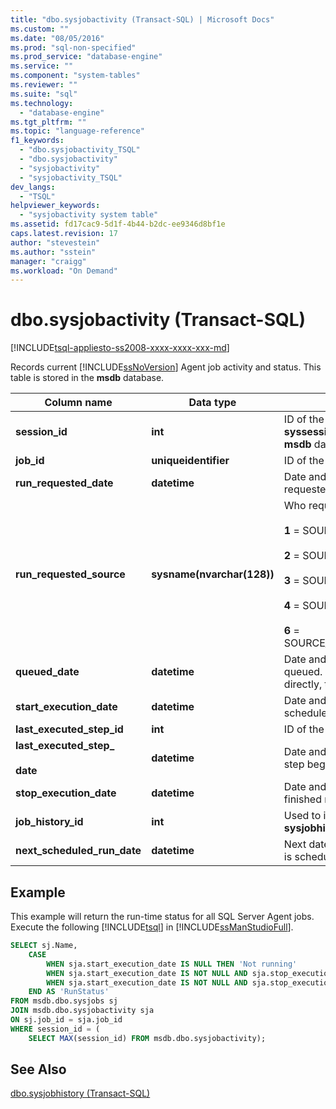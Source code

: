 ```yaml
---
title: "dbo.sysjobactivity (Transact-SQL) | Microsoft Docs"
ms.custom: ""
ms.date: "08/05/2016"
ms.prod: "sql-non-specified"
ms.prod_service: "database-engine"
ms.service: ""
ms.component: "system-tables"
ms.reviewer: ""
ms.suite: "sql"
ms.technology: 
  - "database-engine"
ms.tgt_pltfrm: ""
ms.topic: "language-reference"
f1_keywords: 
  - "dbo.sysjobactivity_TSQL"
  - "dbo.sysjobactivity"
  - "sysjobactivity"
  - "sysjobactivity_TSQL"
dev_langs: 
  - "TSQL"
helpviewer_keywords: 
  - "sysjobactivity system table"
ms.assetid: fd17cac9-5d1f-4b44-b2dc-ee9346d8bf1e
caps.latest.revision: 17
author: "stevestein"
ms.author: "sstein"
manager: "craigg"
ms.workload: "On Demand"
---
```

# dbo.sysjobactivity (Transact-SQL)
[!INCLUDE[tsql-appliesto-ss2008-xxxx-xxxx-xxx-md](../../includes/tsql-appliesto-ss2008-xxxx-xxxx-xxx-md.md)]

  Records current [!INCLUDE[ssNoVersion](../../includes/ssnoversion-md.md)] Agent job activity and status.  This table is stored in the **msdb** database.
  
|Column name|Data type|Description|  
|-----------------|---------------|-----------------|  
|**session_id**|**int**|ID of the session stored in the **syssessions** table in the **msdb** database.|  
|**job_id**|**uniqueidentifier**|ID of the job.|  
|**run_requested_date**|**datetime**|Date and time that the job was requested to run.|  
|**run_requested_source**|**sysname(nvarchar(128))**|Who requested the job to run.<br /><br /> **1** = SOURCE_SCHEDULER<br /><br /> **2** = SOURCE_ALERTER<br /><br /> **3** = SOURCE_BOOT<br /><br /> **4** = SOURCE_USER<br /><br /> **6** = SOURCE_ON_IDLE_SCHEDULE|  
|**queued_date**|**datetime**|Date and time this job was queued. If the job is run directly, this column is NULL.|  
|**start_execution_date**|**datetime**|Date and time job has been scheduled to run.|  
|**last_executed_step_id**|**int**|ID of the last job step that ran.|  
|**last_executed_step_**<br /><br /> **date**|**datetime**|Date and time that the last job step began to run.|  
|**stop_execution_date**|**datetime**|Date and time that the job finished running.|  
|**job_history_id**|**int**|Used to identify a row in the **sysjobhistory** table.|  
|**next_scheduled_run_date**|**datetime**|Next date and time that the job is scheduled to run.|  

## Example
This example will return the run-time status for all SQL Server Agent jobs.  Execute the following [!INCLUDE[tsql](../../includes/tsql-md.md)] in [!INCLUDE[ssManStudioFull](../../includes/ssmanstudiofull-md.md)].
```sql
SELECT sj.Name, 
	CASE
		WHEN sja.start_execution_date IS NULL THEN 'Not running'
		WHEN sja.start_execution_date IS NOT NULL AND sja.stop_execution_date IS NULL THEN 'Running'
		WHEN sja.start_execution_date IS NOT NULL AND sja.stop_execution_date IS NOT NULL THEN 'Not running'
	END AS 'RunStatus'
FROM msdb.dbo.sysjobs sj
JOIN msdb.dbo.sysjobactivity sja
ON sj.job_id = sja.job_id
WHERE session_id = (
	SELECT MAX(session_id) FROM msdb.dbo.sysjobactivity); 
```
  
## See Also  
 [dbo.sysjobhistory &#40;Transact-SQL&#41;](../../relational-databases/system-tables/dbo-sysjobhistory-transact-sql.md)  
  
  
